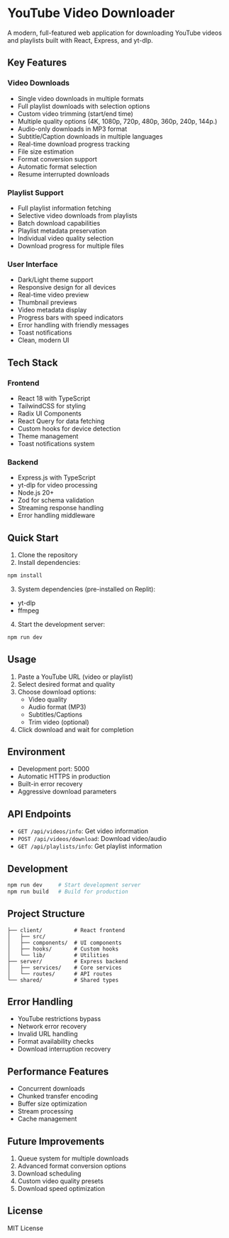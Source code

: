 # YouTube Video Downloader

A modern, full-featured web application for downloading YouTube videos and playlists built with React, Express, and yt-dlp.

## Key Features

### Video Downloads
- Single video downloads in multiple formats
- Full playlist downloads with selection options
- Custom video trimming (start/end time)
- Multiple quality options (4K, 1080p, 720p, 480p, 360p, 240p, 144p.)
- Audio-only downloads in MP3 format
- Subtitle/Caption downloads in multiple languages
- Real-time download progress tracking
- File size estimation
- Format conversion support
- Automatic format selection
- Resume interrupted downloads

### Playlist Support
- Full playlist information fetching
- Selective video downloads from playlists
- Batch download capabilities
- Playlist metadata preservation
- Individual video quality selection
- Download progress for multiple files

### User Interface
- Dark/Light theme support
- Responsive design for all devices
- Real-time video preview
- Thumbnail previews
- Video metadata display
- Progress bars with speed indicators
- Error handling with friendly messages
- Toast notifications
- Clean, modern UI

## Tech Stack

### Frontend
- React 18 with TypeScript
- TailwindCSS for styling
- Radix UI Components
- React Query for data fetching
- Custom hooks for device detection
- Theme management
- Toast notifications system

### Backend
- Express.js with TypeScript
- yt-dlp for video processing
- Node.js 20+
- Zod for schema validation
- Streaming response handling
- Error handling middleware

## Quick Start

1. Clone the repository
2. Install dependencies:
```bash
npm install
```

3. System dependencies (pre-installed on Replit):
- yt-dlp
- ffmpeg

4. Start the development server:
```bash
npm run dev
```

## Usage

1. Paste a YouTube URL (video or playlist)
2. Select desired format and quality
3. Choose download options:
   - Video quality
   - Audio format (MP3)
   - Subtitles/Captions
   - Trim video (optional)
4. Click download and wait for completion

## Environment

- Development port: 5000
- Automatic HTTPS in production
- Built-in error recovery
- Aggressive download parameters

## API Endpoints

- `GET /api/videos/info`: Get video information
- `POST /api/videos/download`: Download video/audio
- `GET /api/playlists/info`: Get playlist information

## Development

```bash
npm run dev     # Start development server
npm run build   # Build for production
```

## Project Structure

```
├── client/          # React frontend
│   ├── src/
│   ├── components/  # UI components
│   ├── hooks/       # Custom hooks
│   └── lib/         # Utilities
├── server/          # Express backend
│   ├── services/    # Core services
│   └── routes/      # API routes
└── shared/          # Shared types
```

## Error Handling

- YouTube restrictions bypass
- Network error recovery
- Invalid URL handling
- Format availability checks
- Download interruption recovery

## Performance Features

- Concurrent downloads
- Chunked transfer encoding
- Buffer size optimization
- Stream processing
- Cache management

## Future Improvements

1. Queue system for multiple downloads
2. Advanced format conversion options
3. Download scheduling
4. Custom video quality presets
5. Download speed optimization

## License

MIT License
